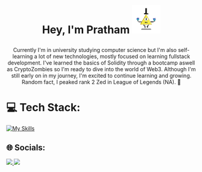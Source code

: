 # <p align="center"> Hey, I'm Pratham  ![](https://github.com/Pratv77/Pratv77/blob/main/bill.gif) </p>
<p align="center"> Currently I'm in university studying computer science but I'm also self-learning a lot of new technologies, mostly focused on learning fullstack development. I've learned the basics of Solidity through a bootcamp aswell as CryptoZombies so I'm ready to dive into the world of Web3. Although I'm still early on in my journey, I'm excited to continue learning and growing. Random fact, I peaked rank 2 Zed in League of Legends (NA). 🚀</p>


# 💻 Tech Stack:
 [![My Skills](https://skillicons.dev/icons?i=html,css,js,react,arduino,discord,firebase,git,netlify,py,solidity,vscode&perline=12)](https://skillicons.dev)

## 🌐 Socials:
<a href="https://www.linkedin.com/in/pratv7/">
    <img height="50" src="https://cdn2.iconfinder.com/data/icons/social-icon-3/512/social_style_3_in-306.png"/>
</a>

<a href="https://twitter.com/Pratv8">
    <img height="50" src="https://cdn2.iconfinder.com/data/icons/social-media-2285/512/1_Twitter3_colored_svg-512.png"/>
</a>

